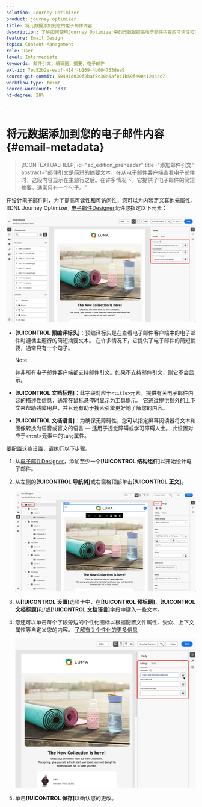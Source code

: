 ```yaml
---
solution: Journey Optimizer
product: journey optimizer
title: 将元数据添加到您的电子邮件内容
description: 了解如何使用Journey Optimizer中的元数据提高电子邮件内容的可读性和可访问性
feature: Email Design
topic: Content Management
role: User
level: Intermediate
keywords: 邮件引文，编辑器，摘要，电子邮件
exl-id: 7ed52b2e-eabf-414f-b169-4b004733dea9
source-git-commit: 50491d039f2baf8c30a6af0c1b59fe9041244ac7
workflow-type: tm+mt
source-wordcount: '333'
ht-degree: 28%

---
```


# 将元数据添加到您的电子邮件内容 {#email-metadata}

>[!CONTEXTUALHELP]
>id="ac_edition_preheader"
>title="添加邮件引文"
>abstract="邮件引文是简短的摘要文本，在从电子邮件客户端查看电子邮件时，这段内容显示在主题行之后。在许多情况下，它提供了电子邮件的简短摘要，通常只有一个句子。"

在设计电子邮件时，为了提高可读性和可访问性，您可以为内容定义其他元属性。 [!DNL Journey Optimizer] [电子邮件Designer](get-started-email-design.md)允许您指定以下元素：

![](assets/email_body_settings_ex.png)

* **[!UICONTROL 预编译标头]**：预编译标头是在查看电子邮件客户端中的电子邮件时遵循主题行的简短摘要文本。 在许多情况下，它提供了电子邮件的简短摘要，通常只有一个句子。

  >[!NOTE]
  >
  >并非所有电子邮件客户端都支持邮件引文。如果不支持邮件引文，则它不会显示。

* **[!UICONTROL 文档标题]**：此字段对应于`<title>`元素，提供有关电子邮件内容的描述性信息，通常在鼠标悬停时显示为工具提示。 它通过提供额外的上下文来帮助残障用户，并且还有助于搜索引擎更好地了解您的内容。

* **[!UICONTROL 文档语言]**：为确保无障碍性，您可以指定屏幕阅读器将文本和图像转换为语音或盲文的语言 — 适用于视觉障碍或学习障碍人士。 此设置对应于`<html>`元素中的`lang`属性。

要配置这些设置，请执行以下步骤。

1. 从[电子邮件Designer](content-from-scratch.md)，添加至少一个&#x200B;**[!UICONTROL 结构组件]**&#x200B;以开始设计电子邮件。

1. 从左侧的&#x200B;**[!UICONTROL 导航树]**&#x200B;或右窗格顶部单击&#x200B;**[!UICONTROL 正文]**。

   ![](assets/email_body.png)

1. 从&#x200B;**[!UICONTROL 设置]**&#x200B;选项卡中，在&#x200B;**[!UICONTROL 预标题]**、**[!UICONTROL 文档标题]**&#x200B;和/或&#x200B;**[!UICONTROL 文档语言]**&#x200B;字段中键入一些文本。

1. 您还可以单击每个字段旁边的个性化图标以根据配置文件属性、受众、上下文属性等自定义您的内容。 [了解有关个性化的更多信息](../personalization/personalization-build-expressions.md)

   ![](assets/email_body_settings.png)

1. 单击&#x200B;**[!UICONTROL 保存]**&#x200B;以确认您的更改。